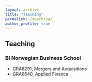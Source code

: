 ```yaml
---
layout: archive
title: "Teaching"
permalink: /teaching/
author_profile: true
---
```


## Teaching 
### BI Norwegian Business School
- GRA6291, Mergers and Acquisitions
- GRA6540, Applied Finance


